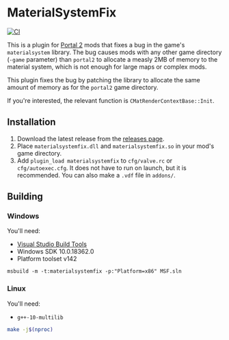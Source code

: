 # MaterialSystemFix

[![CI](https://github.com/ThisAMJ/materialsystemfix/actions/workflows/CI.yml/badge.svg)](https://github.com/ThisAMJ/materialsystemfix/actions/workflows/CI.yml)

This is a plugin for [Portal 2](https://store.steampowered.com/app/620) mods that fixes a bug in the game's
`materialsystem` library. The bug causes mods with any other game directory
(`-game` parameter) than `portal2` to allocate a measly 2MB of memory to the
material system, which is not enough for large maps or complex mods.

This plugin fixes the bug by patching the library to allocate the same amount
of memory as for the `portal2` game directory.

If you're interested, the relevant function is `CMatRenderContextBase::Init`.

## Installation

1. Download the latest release from the [releases page](https://github.com/ThisAMJ/materialsystemfix/releases).
2. Place `materialsystemfix.dll` and `materialsystemfix.so` in your mod's game directory.
3. Add `plugin_load materialsystemfix` to `cfg/valve.rc` or `cfg/autoexec.cfg`.
   It does not have to run on launch, but it is recommended. You can also make a `.vdf` file in `addons/`.

## Building

### Windows

You'll need:

- [Visual Studio Build Tools](https://visualstudio.microsoft.com/visual-cpp-build-tools/)
- Windows SDK 10.0.18362.0
- Platform toolset v142

```batch
msbuild -m -t:materialsystemfix -p:"Platform=x86" MSF.sln
```

### Linux

You'll need:

- `g++-10-multilib`

```bash
make -j$(nproc)
```
